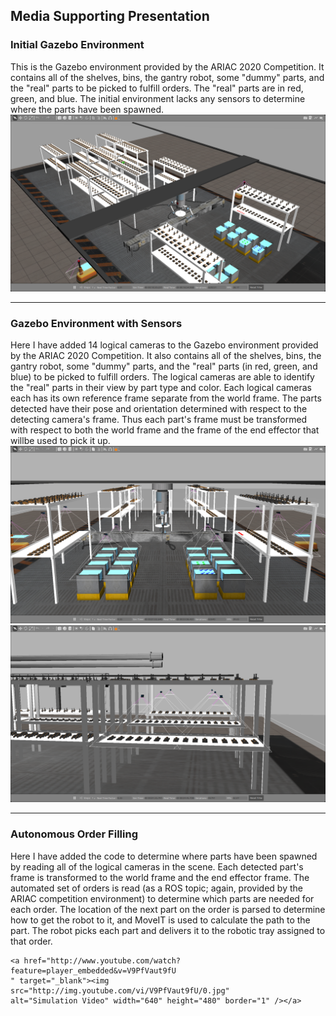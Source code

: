 ## Media Supporting Presentation

<a name="initial_env"/>

### Initial Gazebo Environment
This is the Gazebo environment provided by the ARIAC 2020 Competition. It contains all of the shelves, bins, the gantry robot, some "dummy" parts, and the "real" parts to be picked to fulfill orders.
The "real" parts are in red, green, and blue. 
The initial environment lacks any sensors to determine where the parts have been spawned.  
![Initial Environment - No Sensors](Initial_NoSensors.png)

--- 
<a name="added_sensors"/>

### Gazebo Environment with Sensors
Here I have added 14 logical cameras to the Gazebo environment provided by the ARIAC 2020 Competition. It also contains all of the shelves, bins, the gantry robot, some "dummy" parts, and the "real" parts (in red, green, and blue) to be picked to fulfill orders.
The logical cameras are able to identify the "real" parts in their view by part type and color.
Each logical cameras each has its own reference frame separate from the world frame. The parts detected have their pose and orientation determined with respect to the detecting camera's frame. Thus each part's frame must be transformed with respect to both the world frame and the frame of the end effector that willbe used to pick it up.     
![Sensors - View1](Sensors_View1.png)
![Sensors - View2](Sensors_View2.png)

--- 
<a name="final_version"/>

### Autonomous Order Filling
Here I have added the code to determine where parts have been spawned by reading all of the logical cameras in the scene. 
Each detected part's frame is transformed to the world frame and the end effector frame.
The automated set of orders is read (as a ROS topic; again, provided by the ARIAC competition environment) to determine which parts are needed for each order. 
The location of the next part on the order is parsed to determine how to get the robot to it, and MoveIT is used to calculate the path to the part. 
The robot picks each part and delivers it to the robotic tray assigned to that order.   
```
<a href="http://www.youtube.com/watch?feature=player_embedded&v=V9PfVaut9fU
" target="_blank"><img src="http://img.youtube.com/vi/V9PfVaut9fU/0.jpg" 
alt="Simulation Video" width="640" height="480" border="1" /></a>
```